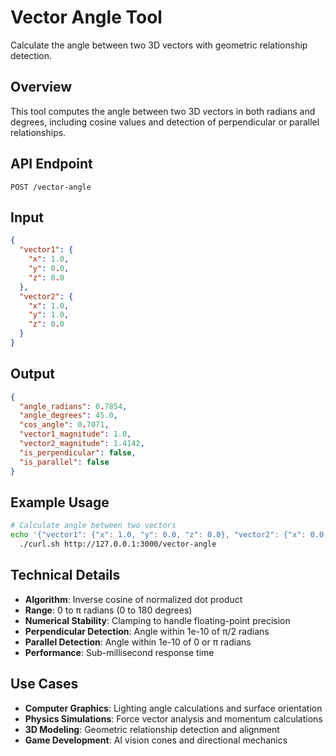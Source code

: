# Vector Angle Tool

Calculate the angle between two 3D vectors with geometric relationship detection.

## Overview

This tool computes the angle between two 3D vectors in both radians and degrees, including cosine values and detection of perpendicular or parallel relationships.

## API Endpoint

```
POST /vector-angle
```

## Input

```json
{
  "vector1": {
    "x": 1.0,
    "y": 0.0,
    "z": 0.0
  },
  "vector2": {
    "x": 1.0,
    "y": 1.0,
    "z": 0.0
  }
}
```

## Output

```json
{
  "angle_radians": 0.7854,
  "angle_degrees": 45.0,
  "cos_angle": 0.7071,
  "vector1_magnitude": 1.0,
  "vector2_magnitude": 1.4142,
  "is_perpendicular": false,
  "is_parallel": false
}
```

## Example Usage

```bash
# Calculate angle between two vectors
echo '{"vector1": {"x": 1.0, "y": 0.0, "z": 0.0}, "vector2": {"x": 0.0, "y": 1.0, "z": 0.0}}' | \
  ./curl.sh http://127.0.0.1:3000/vector-angle
```

## Technical Details

- **Algorithm**: Inverse cosine of normalized dot product
- **Range**: 0 to π radians (0 to 180 degrees)
- **Numerical Stability**: Clamping to handle floating-point precision
- **Perpendicular Detection**: Angle within 1e-10 of π/2 radians
- **Parallel Detection**: Angle within 1e-10 of 0 or π radians
- **Performance**: Sub-millisecond response time

## Use Cases

- **Computer Graphics**: Lighting angle calculations and surface orientation
- **Physics Simulations**: Force vector analysis and momentum calculations
- **3D Modeling**: Geometric relationship detection and alignment
- **Game Development**: AI vision cones and directional mechanics